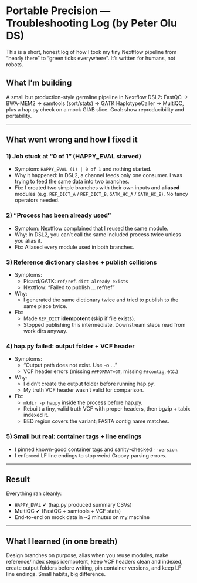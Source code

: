 # Portable Precision — Troubleshooting Log (by Peter Olu DS)

This is a short, honest log of how I took my tiny Nextflow pipeline from “nearly there” to “green ticks everywhere”. It’s written for humans, not robots.

## What I’m building
A small but production-style germline pipeline in Nextflow DSL2:
FastQC → BWA-MEM2 → samtools (sort/stats) → GATK HaplotypeCaller → MultiQC,
plus a hap.py check on a mock GIAB slice. Goal: show reproducibility and portability.

---

## What went wrong and how I fixed it

### 1) Job stuck at “0 of 1” (HAPPY_EVAL starved)
- Symptom: `HAPPY_EVAL (1) | 0 of 1` and nothing started.
- Why it happened: In DSL2, a channel feeds only one consumer. I was trying to feed the same data into two branches.
- Fix: I created two simple branches with their own inputs and **aliased** modules (e.g. `REF_DICT_A` / `REF_DICT_B`, `GATK_HC_A` / `GATK_HC_B`). No fancy operators needed.

### 2) “Process has been already used”
- Symptom: Nextflow complained that I reused the same module.
- Why: In DSL2, you can’t call the same included process twice unless you alias it.
- Fix: Aliased every module used in both branches.

### 3) Reference dictionary clashes + publish collisions
- Symptoms:
  - Picard/GATK: `ref/ref.dict already exists`
  - Nextflow: “Failed to publish … ref/ref”
- Why:
  - I generated the same dictionary twice and tried to publish to the same place twice.
- Fix:
  - Made `REF_DICT` **idempotent** (skip if file exists).
  - Stopped publishing this intermediate. Downstream steps read from work dirs anyway.

### 4) hap.py failed: output folder + VCF header
- Symptoms:
  - “Output path does not exist. Use -o …”
  - VCF header errors (missing `##FORMAT=GT`, missing `##contig`, etc.)
- Why:
  - I didn’t create the output folder before running hap.py.
  - My truth VCF header wasn’t valid for comparison.
- Fix:
  - `mkdir -p happy` inside the process before hap.py.
  - Rebuilt a tiny, valid truth VCF with proper headers, then bgzip + tabix indexed it.
  - BED region covers the variant; FASTA contig name matches.

### 5) Small but real: container tags + line endings
- I pinned known-good container tags and sanity-checked `--version`.
- I enforced LF line endings to stop weird Groovy parsing errors.

---

## Result
Everything ran cleanly:
- `HAPPY_EVAL` ✔ (hap.py produced summary CSVs)
- MultiQC ✔ (FastQC + samtools + VCF stats)
- End-to-end on mock data in ~2 minutes on my machine

---

## What I learned (in one breath)
Design branches on purpose, alias when you reuse modules, make reference/index steps idempotent, keep VCF headers clean and indexed, create output folders before writing, pin container versions, and keep LF line endings. Small habits, big difference.

